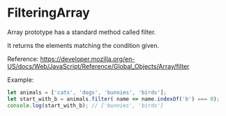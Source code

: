 # FilteringArray

Array prototype has a standard method called filter.

It returns the elements matching the condition given.

Reference: https://developer.mozilla.org/en-US/docs/Web/JavaScript/Reference/Global_Objects/Array/filter

Example:
```js
let animals = ['cats', 'dogs', 'bunnies', 'birds'];
let start_with_b = animals.filter( name => name.indexOf('b') === 0);
console.log(start_with_b); // ['bunnies', 'birds']
```
